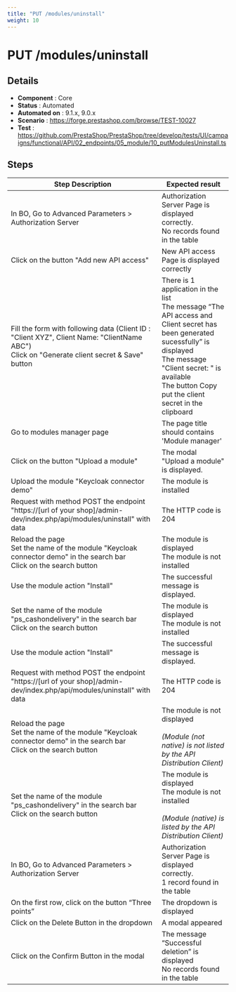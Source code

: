```yaml
---
title: "PUT /modules/uninstall"
weight: 10
---
```


# PUT /modules/uninstall
## Details
* **Component** : Core
* **Status** : Automated
* **Automated on** : 9.1.x, 9.0.x
* **Scenario** : https://forge.prestashop.com/browse/TEST-10027
* **Test** : https://github.com/PrestaShop/PrestaShop/tree/develop/tests/UI/campaigns/functional/API/02_endpoints/05_module/10_putModulesUninstall.ts

## Steps
| Step Description | Expected result |
| ----- | ----- |
| In BO, Go to Advanced Parameters > Authorization Server | Authorization Server Page is displayed correctly.<br>No records found in the table |
| Click on the button "Add new API access" | New API access Page is displayed correctly |
| Fill the form with following data (Client ID : "Client XYZ", Client Name: "ClientName ABC")<br>Click on "Generate client secret & Save" button | There is 1 application in the list<br>The message “The API access and Client secret has been generated sucessfully” is displayed<br>The message "Client secret: " is available<br>The button Copy put the client secret in the clipboard |
| Go to modules manager page | The page title should contains 'Module manager' |
| Click on the button "Upload a module" | The modal "Upload a module" is displayed. |
| Upload the module "Keycloak connector demo" | The module is installed |
| Request with method POST the endpoint "https://[url of your shop]/admin-dev/index.php/api/modules/uninstall" with data | The HTTP code is 204 |
| Reload the page<br>Set the name of the module "Keycloak connector demo" in the search bar<br>Click on the search button | The module is displayed<br>The module is not installed |
| Use the module action "Install" | The successful message is displayed. |
| Set the name of the module "ps_cashondelivery" in the search bar<br>Click on the search button | The module is displayed<br>The module is not installed |
| Use the module action "Install" | The successful message is displayed. |
| Request with method POST the endpoint "https://[url of your shop]/admin-dev/index.php/api/modules/uninstall" with data | The HTTP code is 204 |
| Reload the page<br>Set the name of the module "Keycloak connector demo" in the search bar<br>Click on the search button | The module is not displayed<br><br>_(Module (not native) is not listed by the API Distribution Client)_ |
| Set the name of the module "ps_cashondelivery" in the search bar<br>Click on the search button | The module is displayed<br>The module is not installed<br><br>_(Module (native) is listed by the API Distribution Client)_ |
| In BO, Go to Advanced Parameters > Authorization Server | Authorization Server Page is displayed correctly.<br>1 record found in the table |
| On the first row, click on the button “Three points” | The dropdown is displayed |
| Click on the Delete Button in the dropdown | A modal appeared |
| Click on the Confirm Button in the modal | The message “Successful deletion” is displayed<br>No records found in the table |
